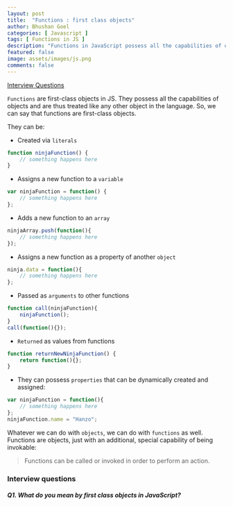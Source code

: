 ```yaml
---
layout: post 
title:  "Functions : first class objects"
author: Bhushan Goel 
categories: [ Javascript ]
tags: [ Functions in JS ]
description: "Functions in JavaScript possess all the capabilities of objects and are thus treated like any other object in the language."
featured: false 
image: assets/images/js.png 
comments: false
---
```


[Interview Questions](#interview-questions)

`Functions` are first-class objects in JS.
They possess all the capabilities of objects and are thus treated like any other object in the language. 
So, we can say that functions are first-class objects.

They can be: 
- Created via `literals`
```javascript
function ninjaFunction() {
	// something happens here
}
```

- Assigns a new function to a `variable`
```javascript
var ninjaFunction = function() {
	// something happens here
}; 
```
			
- Adds a new function to an `array`
```javascript
ninjaArray.push(function(){
	// something happens here
}); 
```
		
- Assigns a new function as a property of another `object`
```javascript
ninja.data = function(){
	// something happens here
};
```

- Passed as `arguments` to other functions
```javascript
function call(ninjaFunction){ 
	ninjaFunction();
} 
call(function(){});
```

- `Returned` as values from functions
```javascript
function returnNewNinjaFunction() { 
	return function(){}; 
}
```

- They can possess `properties` that can be dynamically created and assigned:
```javascript
var ninjaFunction = function(){
    // something happens here
}; 
ninjaFunction.name = "Hanzo";
```

Whatever we can do with `objects`, we can do with `functions` as well. Functions are objects, just with an additional, special capability of being invokable: 
> Functions can be called or invoked in order to perform an action.

### Interview questions
##### Q1. What do you mean by first class objects in JavaScript?